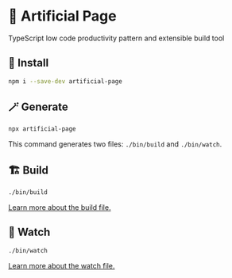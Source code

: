 # 🦾 Artificial Page

TypeScript low code productivity pattern and extensible build tool

## 🏁 Install

```bash
npm i --save-dev artificial-page
```

## 🪄 Generate

```bash
npx artificial-page
```

This command generates two files: `./bin/build` and `./bin/watch`.

## 🏗️ Build

```bash
./bin/build
```

[Learn more about the build file.](docs/build.md)

## 🔬 Watch

```bash
./bin/watch
```

[Learn more about the watch file.](docs/watch.md)